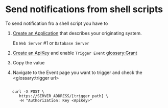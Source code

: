 # Send notifications from shell scripts

To send notification fro a shell script you have to

1. [Create an Application](/bitcaster/adm-guide/app/) that describes your originating system. 

     Es `Web Server` #1 or `Database Server`

1. [Create an ApiKey](/bitcaster/adm-guide/api_key/) and enable `Trigger Event` <glossary:Grant> 
1. Copy the value
1. Navigate to the Event page you want to trigger and check the <glossary:trigger url>

```shell

   curl -X POST \
      https://SERVER_ADDRESS/[trigger path] \
      -H "Authorization: Key <ApiKey>"
   
   
```
